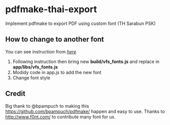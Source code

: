 # pdfmake-thai-export
Implement pdfmake to export PDF using custom font (TH Sarabun PSK)

## How to change to another font
You can see instruction from [_here_](https://github.com/bpampuch/pdfmake/wiki/Custom-Fonts---client-side)
1. Following instruction then bring new **build/vfs_fonts.js** and replace in **app/libs/vfs_fonts.js**
2. Modidy code in app.js to add the new font
3. Change font style

## Credit
Big thank to @bpampuch to making this https://github.com/bpampuch/pdfmake/ happen and easy to use.
Thanks to http://www.f0nt.com/ to contribute many font for us.